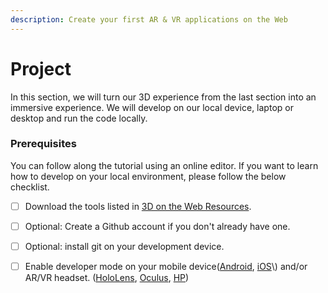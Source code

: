 ```yaml
---
description: Create your first AR & VR applications on the Web
---
```


# Project

In this section, we will turn our 3D experience from the last section into an immersive  experience. We will develop on our local device, laptop or desktop and run the code locally.

### Prerequisites

You can follow along the tutorial using an online editor. If you want to learn how to develop on your local environment, please follow the below checklist.

* [ ] Download the tools listed in [3D on the Web Resources](../../3d-on-the-web/resources.md).
* [ ] Optional: Create a Github account if you don't already have one. 
* [ ] Optional: install git on your development device.
* [ ] Enable developer mode on your mobile device\([Android](https://developer.android.com/studio/debug/dev-options), [iOS](https://www.wikihow.com/Enable-Developer-Mode-on-an-iPhone#:~:text=This%20is%20the%20gray%20gear%20icon%20on%20your%20iPhone's%20Home%20screen.&text=Scroll%20down%20and%20tap%20Developer,your%20computer%20while%20running%20Xcode.)\) and/or AR/VR headset. \([HoloLens](https://docs.microsoft.com/windows/mixed-reality/develop/platform-capabilities-and-apis/using-visual-studio?WT.mc_id=aiml-0000-ayyonet), [Oculus](https://developer.oculus.com/documentation/oculus-browser/browser-remote-debugging/), [HP](https://support.hp.com/us-en/document/c06433655)\)



